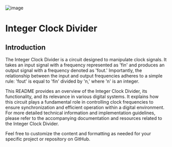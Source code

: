 ![image](https://github.com/Ahmedtayel22/Digital-IC-Design/assets/105231666/b377b5bf-9e8e-4e00-bbfd-a4a4e5d4b069)


# Integer Clock Divider

## Introduction

The Integer Clock Divider is a circuit designed to manipulate clock signals. It takes an input signal with a frequency represented as 'fin' and produces an output signal with a frequency denoted as 'fout.' Importantly, the relationship between the input and output frequencies adheres to a simple rule: 'fout' is equal to 'fin' divided by 'n,' where 'n' is an integer.

This README provides an overview of the Integer Clock Divider, its functionality, and its relevance in various digital systems. It explains how this circuit plays a fundamental role in controlling clock frequencies to ensure synchronization and efficient operation within a digital environment. For more detailed technical information and implementation guidelines, please refer to the accompanying documentation and resources related to the Integer Clock Divider.

Feel free to customize the content and formatting as needed for your specific project or repository on GitHub.
